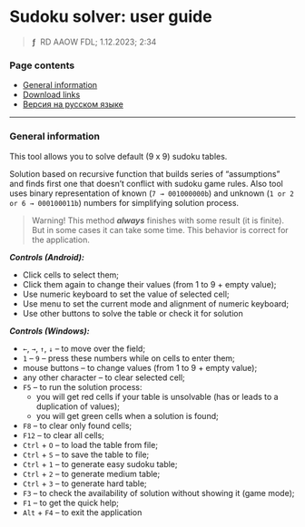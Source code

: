 # Sudoku solver: user guide
> **ƒ** &nbsp;RD AAOW FDL; 1.12.2023; 2:34



### Page contents

- [General information](#general-information)
- [Download links](https://adslbarxatov.github.io/DPArray#sudoku-solver)
- [Версия на русском языке](https://adslbarxatov.github.io/SudokuSolver/ru)

---

### General information

This tool allows you to solve default (9 x 9) sudoku tables.

Solution based on recursive function that builds series of “assumptions”
and finds first one that doesn’t conflict with sudoku game rules. Also
tool uses binary representation of known (`7 → 001000000b`) and unknown
(`1 or 2 or 6 → 000100011b`) numbers for simplifying solution process.

> Warning! This method ***always*** finishes with some result (it is finite).
> But in some cases it can take some time. This behavior is correct
> for the application.


***Controls (Android):***

- Click cells to select them;
- Click them again to change their values (from 1 to 9 + empty value);
- Use numeric keyboard to set the value of selected cell;
- Use menu to set the current mode and alignment of numeric keyboard;
- Use other buttons to solve the table or check it for solution


***Controls (Windows):***

- `←`, `→`, `↑`, `↓` – to move over the field;
- `1` – `9` – press these numbers while on cells to enter them;
- mouse buttons – to change values (from 1 to 9 + empty value);
- any other character – to clear selected cell;
- `F5` – to run the solution process:
    - you will get red cells if your table is unsolvable (has or leads to a duplication of values);
    - you will get green cells when a solution is found;
- `F8` – to clear only found cells;
- `F12` – to clear all cells;
- `Ctrl` + `O` – to load the table from file;
- `Ctrl` + `S` – to save the table to file;
- `Ctrl` + `1` – to generate easy sudoku table;
- `Ctrl` + `2` – to generate medium table;
- `Ctrl` + `3` – to generate hard table;
- `F3` – to check the availability of solution without showing it (game mode);
- `F1` – to get the quick help;
- `Alt` + `F4` – to exit the application
